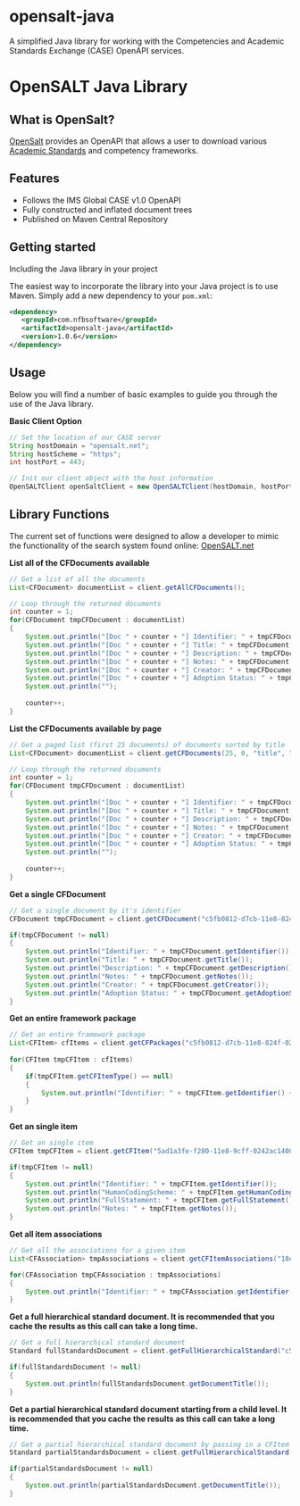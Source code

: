 # opensalt-java
A simplified Java library for working with the Competencies and Academic Standards Exchange (CASE) OpenAPI  services.

# OpenSALT Java Library

## What is OpenSalt?

[OpenSalt](https://opensalt.net/api/doc/) provides an OpenAPI that allows a user to download various [Academic Standards](https://opensalt.net/cfdoc/) and competency frameworks.

Features
--------

  * Follows the IMS Global CASE v1.0 OpenAPI
  * Fully constructed and inflated document trees
  * Published on Maven Central Repository

Getting started
---------------
Including the Java library in your project

The easiest way to incorporate the library into your Java project is to use Maven. Simply add a new dependency to your `pom.xml`:

```xml
<dependency>
   <groupId>com.nfbsoftware</groupId>
   <artifactId>opensalt-java</artifactId>
   <version>1.0.6</version>
</dependency>
```
Usage
-----
Below you will find a number of basic examples to guide you through the use of the Java library.

**Basic Client Option**

```java
// Set the location of our CASE server
String hostDomain = "opensalt.net";
String hostScheme = "https";
int hostPort = 443;

// Init our client object with the host information
OpenSALTClient openSaltClient = new OpenSALTClient(hostDomain, hostPort, hostScheme);
```
Library Functions
-----
The current set of functions were designed to allow a developer to mimic the functionality of the search system found online: [OpenSALT.net](https://opensalt.net/api/doc)

**List all of the CFDocuments available**

```java	
// Get a list of all the documents
List<CFDocument> documentList = client.getAllCFDocuments();

// Loop through the returned documents
int counter = 1;
for(CFDocument tmpCFDocument : documentList)
{
    System.out.println("[Doc " + counter + "] Identifier: " + tmpCFDocument.getIdentifier());
    System.out.println("[Doc " + counter + "] Title: " + tmpCFDocument.getTitle());
    System.out.println("[Doc " + counter + "] Description: " + tmpCFDocument.getDescription());
    System.out.println("[Doc " + counter + "] Notes: " + tmpCFDocument.getNotes());
    System.out.println("[Doc " + counter + "] Creator: " + tmpCFDocument.getCreator());
    System.out.println("[Doc " + counter + "] Adoption Status: " + tmpCFDocument.getAdoptionStatus());
    System.out.println("");
    
    counter++;
}
```

**List the CFDocuments available by page**

```java	
// Get a paged list (first 25 documents) of documents sorted by title
List<CFDocument> documentList = client.getCFDocuments(25, 0, "title", "desc");

// Loop through the returned documents
int counter = 1;
for(CFDocument tmpCFDocument : documentList)
{
    System.out.println("[Doc " + counter + "] Identifier: " + tmpCFDocument.getIdentifier());
    System.out.println("[Doc " + counter + "] Title: " + tmpCFDocument.getTitle());
    System.out.println("[Doc " + counter + "] Description: " + tmpCFDocument.getDescription());
    System.out.println("[Doc " + counter + "] Notes: " + tmpCFDocument.getNotes());
    System.out.println("[Doc " + counter + "] Creator: " + tmpCFDocument.getCreator());
    System.out.println("[Doc " + counter + "] Adoption Status: " + tmpCFDocument.getAdoptionStatus());
    System.out.println("");
    
    counter++;
}
```

**Get a single CFDocument**

```java	
// Get a single document by it's identifier
CFDocument tmpCFDocument = client.getCFDocument("c5fb0812-d7cb-11e8-824f-0242ac160002");

if(tmpCFDocument != null)
{
    System.out.println("Identifier: " + tmpCFDocument.getIdentifier());
    System.out.println("Title: " + tmpCFDocument.getTitle());
    System.out.println("Description: " + tmpCFDocument.getDescription());
    System.out.println("Notes: " + tmpCFDocument.getNotes());
    System.out.println("Creator: " + tmpCFDocument.getCreator());
    System.out.println("Adoption Status: " + tmpCFDocument.getAdoptionStatus());
}
```

**Get an entire framework package**

```java	
// Get an entire framework package
List<CFItem> cfItems = client.getCFPackages("c5fb0812-d7cb-11e8-824f-0242ac160002");
            
for(CFItem tmpCFItem : cfItems)
{
    if(tmpCFItem.getCFItemType() == null)
    {
        System.out.println("Identifier: " + tmpCFItem.getIdentifier() + " [" + tmpCFItem.getCFItemType() + "] " + tmpCFItem.getFullStatement());
    }
}
```

**Get an single item**

```java	
// Get an single item
CFItem tmpCFItem = client.getCFItem("5ad1a3fe-f280-11e8-9cff-0242ac140002");

if(tmpCFItem != null)
{
    System.out.println("Identifier: " + tmpCFItem.getIdentifier());
    System.out.println("HumanCodingScheme: " + tmpCFItem.getHumanCodingScheme());
    System.out.println("FullStatement: " + tmpCFItem.getFullStatement());
    System.out.println("Notes: " + tmpCFItem.getNotes());
}
```

**Get all item associations**

```java	
// Get all the associations for a given item
List<CFAssociation> tmpAssociations = client.getCFItemAssociations("18eff32c-d7cc-11e8-824f-0242ac160002");

for(CFAssociation tmpCFAssociation : tmpAssociations)
{
    System.out.println("Identifier: " + tmpCFAssociation.getIdentifier());
}
```

**Get a full hierarchical standard document.  It is recommended that you cache the results as this call can take a long time.**

```java	
// Get a full hierarchical standard document
Standard fullStandardsDocument = client.getFullHierarchicalStandard("c5fb0812-d7cb-11e8-824f-0242ac160002");

if(fullStandardsDocument != null)
{
    System.out.println(fullStandardsDocument.getDocumentTitle());
}
```

**Get a partial hierarchical standard document starting from a child level.  It is recommended that you cache the results as this call can take a long time.**

```java	
// Get a partial hierarchical standard document by passing in a CFItem identifier
Standard partialStandardsDocument = client.getFullHierarchicalStandard("5ad17357-f280-11e8-9cff-0242ac140002");

if(partialStandardsDocument != null)
{
    System.out.println(partialStandardsDocument.getDocumentTitle());
}
```